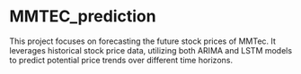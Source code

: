 # MMTEC_prediction
This project focuses on forecasting the future stock prices of MMTec. It leverages historical stock price data, utilizing both ARIMA and LSTM models to predict potential price trends over different time horizons.
